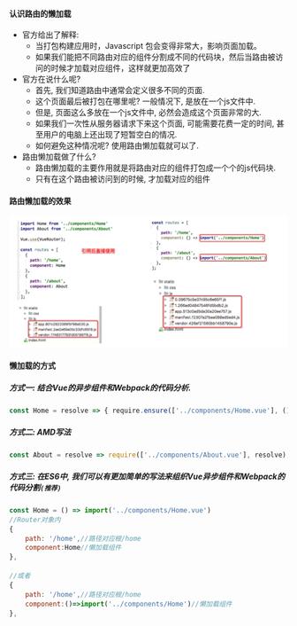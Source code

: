 #### **认识路由的懒加载**

- 官方给出了解释:
  - 当打包构建应用时，Javascript 包会变得非常大，影响页面加载。
  - 如果我们能把不同路由对应的组件分割成不同的代码块，然后当路由被访问的时候才加载对应组件，这样就更加高效了
- 官方在说什么呢?
  - 首先, 我们知道路由中通常会定义很多不同的页面.
  - 这个页面最后被打包在哪里呢? 一般情况下, 是放在一个js文件中.
  - 但是, 页面这么多放在一个js文件中, 必然会造成这个页面非常的大.
  - 如果我们一次性从服务器请求下来这个页面, 可能需要花费一定的时间, 甚至用户的电脑上还出现了短暂空白的情况.
  - 如何避免这种情况呢? 使用路由懒加载就可以了.
- 路由懒加载做了什么?
  - 路由懒加载的主要作用就是将路由对应的组件打包成一个个的js代码块.
  - 只有在这个路由被访问到的时候, 才加载对应的组件

#### **路由懒加载的效果**

![image-20210403221519886](路由的懒加载.assets/image-20210403221519886.png)

#### **懒加载的方式**

##### 方式一: 结合Vue的异步组件和Webpack的代码分析.

```js
const Home = resolve => { require.ensure(['../components/Home.vue'], () => { resolve(require('../components/Home.vue')) })};
```

##### 方式二: AMD写法

```js
const About = resolve => require(['../components/About.vue'], resolve);
```

##### 方式三: 在ES6中, 我们可以有更加简单的写法来组织Vue异步组件和Webpack的代码分割`(推荐)`

```js
const Home = () => import('../components/Home.vue')
//Router对象内
{
    path: '/home',//路径对应根/home
    component:Home//懒加载组件
},
    
//或者
{
    path: '/home',//路径对应根/home
    component:()=>import('../components/Home')//懒加载组件
},

```

